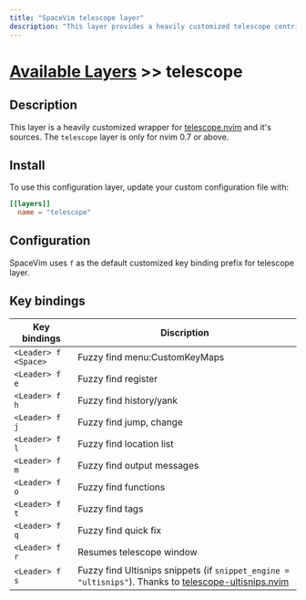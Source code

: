 ```yaml
---
title: "SpaceVim telescope layer"
description: "This layer provides a heavily customized telescope centric workflow"
---
```


# [Available Layers](../) >> telescope

## Description

This layer is a heavily customized wrapper for [telescope.nvim](https://github.com/nvim-telescope/telescope.nvim) and it's sources.
The `telescope` layer is only for nvim 0.7 or above.


## Install

To use this configuration layer, update your custom configuration file with:

```toml
[[layers]]
  name = "telescope"
```

## Configuration

SpaceVim uses `f` as the default customized key binding prefix for telescope layer.

## Key bindings

| Key bindings         | Discription                   |
| -------------------- | ----------------------------- |
| `<Leader> f <Space>` | Fuzzy find menu:CustomKeyMaps |
| `<Leader> f e`       | Fuzzy find register           |
| `<Leader> f h`       | Fuzzy find history/yank       |
| `<Leader> f j`       | Fuzzy find jump, change       |
| `<Leader> f l`       | Fuzzy find location list      |
| `<Leader> f m`       | Fuzzy find output messages    |
| `<Leader> f o`       | Fuzzy find functions          |
| `<Leader> f t`       | Fuzzy find tags               |
| `<Leader> f q`       | Fuzzy find quick fix          |
| `<Leader> f r`       | Resumes telescope window      |
| `<Leader> f s`       | Fuzzy find Ultisnips snippets (if `snippet_engine = "ultisnips"`). Thanks to [telescope-ultisnips.nvim](https://github.com/fhill2/telescope-ultisnips.nvim)|
